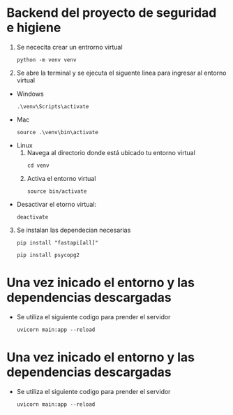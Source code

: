 # Backend del proyecto de seguridad e higiene
1. Se nececita crear un entrorno virtual
    ```
    python -m venv venv
    ```
2. Se abre la terminal y se ejecuta el siguente linea para ingresar al entorno virtual
- Windows
    ```
    .\venv\Scripts\activate
    ```
- Mac
    ```
    source .\venv\bin\activate
    ```
- Linux
    1. Navega al directorio donde está ubicado tu entorno virtual
        ```
        cd venv
        ```
    2. Activa el entorno virtual
        ```
        source bin/activate
        ```
- Desactivar el etorno virtual: 
    ```
    deactivate
    ```
3. Se instalan las dependecian necesarias
    ```
    pip install "fastapi[all]"
    ```
    ```
    pip install psycopg2
    ```
# Una vez inicado el entorno y las dependencias descargadas
- Se utiliza el siguiente codigo para prender el servidor
    ```
    uvicorn main:app --reload
    ```
# Una vez inicado el entorno y las dependencias descargadas
- Se utiliza el siguiente codigo para prender el servidor
    ```
    uvicorn main:app --reload
    ```
